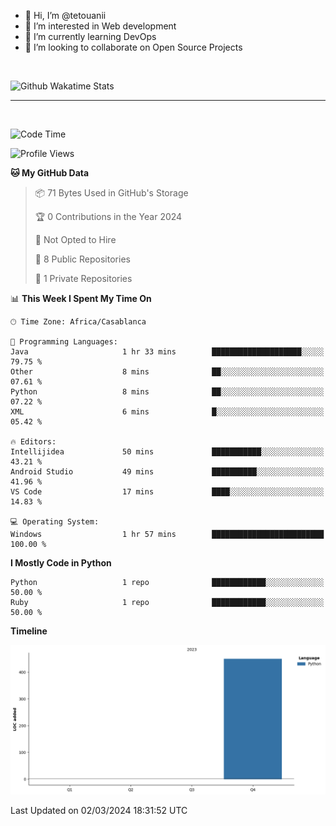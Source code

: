 - 👋 Hi, I’m @tetouanii
- 👀 I’m interested in Web development
- 🌱 I’m currently learning DevOps
- 💞️ I’m looking to collaborate on Open Source Projects

<br/>


![Github Wakatime Stats](https://github-readme-stats.vercel.app/api/wakatime/?username=@walidbosso&layout=compact&&theme=default&link="https://www.github.com/USERNAME/") 

--- 

<br/>


  
<!--START_SECTION:waka-->
![Code Time](http://img.shields.io/badge/Code%20Time-115%20hrs%208%20mins-blue)

![Profile Views](http://img.shields.io/badge/Profile%20Views-1-blue)

**🐱 My GitHub Data** 

> 📦 71 Bytes Used in GitHub's Storage 
 > 
> 🏆 0 Contributions in the Year 2024
 > 
> 🚫 Not Opted to Hire
 > 
> 📜 8 Public Repositories 
 > 
> 🔑 1 Private Repositories 
 > 
📊 **This Week I Spent My Time On** 

```text
🕑︎ Time Zone: Africa/Casablanca

💬 Programming Languages: 
Java                     1 hr 33 mins        ████████████████████░░░░░   79.75 % 
Other                    8 mins              ██░░░░░░░░░░░░░░░░░░░░░░░   07.61 % 
Python                   8 mins              ██░░░░░░░░░░░░░░░░░░░░░░░   07.22 % 
XML                      6 mins              █░░░░░░░░░░░░░░░░░░░░░░░░   05.42 % 

🔥 Editors: 
Intellijidea             50 mins             ███████████░░░░░░░░░░░░░░   43.21 % 
Android Studio           49 mins             ██████████░░░░░░░░░░░░░░░   41.96 % 
VS Code                  17 mins             ████░░░░░░░░░░░░░░░░░░░░░   14.83 % 

💻 Operating System: 
Windows                  1 hr 57 mins        █████████████████████████   100.00 % 
```

**I Mostly Code in Python** 

```text
Python                   1 repo              ████████████░░░░░░░░░░░░░   50.00 % 
Ruby                     1 repo              ████████████░░░░░░░░░░░░░   50.00 % 
```



**Timeline**

![Lines of Code chart](https://raw.githubusercontent.com/tetouanii/tetouanii/main/assets/bar_graph.png)


 Last Updated on 02/03/2024 18:31:52 UTC
<!--END_SECTION:waka-->
